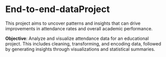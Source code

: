 # End-to-end-dataProject
This project aims to uncover patterns and insights that can drive improvements in attendance rates and overall academic performance.

**Objective**: Analyze and visualize attendance data for an educational project. This includes cleaning, transforming, and encoding data, followed by generating insights through visualizations and statistical summaries.

